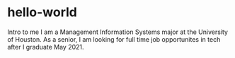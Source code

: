 # hello-world
Intro to me
I am a Management Information Systems major at the University of Houston. As a senior, I am looking for full time job opportunites in tech after I graduate May 2021.  
